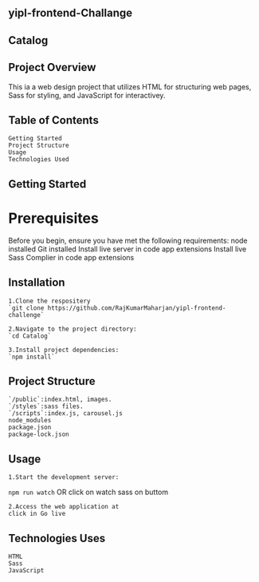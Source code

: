 
## yipl-frontend-Challange


## Catalog

## Project Overview
This ia a web design project that utilizes HTML for structuring web pages, Sass for styling, and JavaScript for interactivey. 


## Table of Contents
    Getting Started
    Project Structure
    Usage
    Technologies Used


## Getting Started

# Prerequisites
Before you begin, ensure you have met the following requirements:
    node installed
    Git installed
    Install live server in code app extensions
    Install live Sass Complier in code app extensions
## Installation
    1.Clone the respositery
    `git clone https://github.com/RajKumarMaharjan/yipl-frontend-challenge`

    2.Navigate to the project directory:
    `cd Catalog`
    
    3.Install project dependencies:
    `npm install`
    
## Project Structure
    `/public`:index.html, images.
    `/styles`:sass files.
    `/scripts`:index.js, carousel.js
    node_modules
    package.json
    package-lock.json
    

## Usage
    1.Start the development server:
   `npm run watch` OR click on watch sass on buttom

    2.Access the web application at
    click in Go live
## Technologies Uses

    HTML
    Sass
    JavaScript
